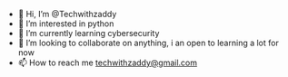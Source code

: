 - 👋 Hi, I’m @Techwithzaddy
- 👀 I’m interested in python
- 🌱 I’m currently learning cybersecurity 
- 💞️ I’m looking to collaborate on anything, i an open to learning a lot for now 
- 📫 How to reach me techwithzaddy@gmail.com

<!---
Techwithzaddy/Techwithzaddy is a ✨ special ✨ repository because its `README.md` (this file) appears on your GitHub profile.
You can click the Preview link to take a look at your changes.
--->
